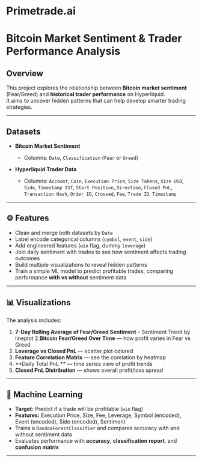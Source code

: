 # Primetrade.ai
#  Bitcoin Market Sentiment & Trader Performance Analysis

## Overview

This project explores the relationship between **Bitcoin market sentiment** (Fear/Greed) and **historical trader performance** on Hyperliquid.  
It aims to uncover hidden patterns that can help develop smarter trading strategies.

---

##  Datasets

- **Bitcoin Market Sentiment**
  - Columns: `Date`, `Classification` (`Fear` or `Greed`)

- **Hyperliquid Trader Data**
  - Columns: `Account`, `Coin`, `Execution Price`, `Size Tokens`, `Size USD`, `Side`, `Timestamp IST`, `Start Position`, `Direction`, `Closed PnL`, `Transaction Hash`, `Order ID`, `Crossed`, `Fee`, `Trade ID`, `Timestamp`

---

## ⚙️ Features

- Clean and merge both datasets by `Date`
- Label encode categorical columns (`symbol`, `event`, `side`)
- Add engineered features (`win` flag, dummy `leverage`)
- Join daily sentiment with trades to see how sentiment affects trading outcomes
- Build multiple visualizations to reveal hidden patterns
- Train a simple ML model to predict profitable trades, comparing performance **with vs without** sentiment data

---

## 📊 Visualizations

The analysis includes:
1. **7-Day Rolling Average of Fear/Greed Sentiment** - Sentiment Trend by lineplot
2.**Bitcoin Fear/Greed Over Time** — how profit varies in Fear vs Greed 
3. **Leverage vs Closed PnL** — scatter plot colored
4. **Feature Correlation Matrix** — see the corelation by heatmap
5. **Daily Total PnL ** — time series view of profit trends
6. **Closed PnL Distribution** — shows overall profit/loss spread

---

## 🤖 Machine Learning

- **Target:** Predict if a trade will be profitable (`win` flag)
- **Features:** Execution Price, Size, Fee, Leverage, Symbol (encoded), Event (encoded), Side (encoded), Sentiment
- Trains a `RandomForestClassifier` and compares accuracy with and without sentiment data
- Evaluates performance with **accuracy**, **classification report**, and **confusion matrix**

---
